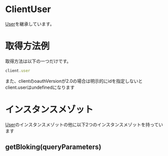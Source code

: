 # ClientUser
[User](./User.md)を継承しています。
# 取得方法例
取得方法は以下の一つだけです。
```js
client.user
```
また、clientのoauthVersionが2.0の場合は明示的にidを指定しないとclient.userはundefinedになります

# インスタンスメゾット
[User](./User.md)のインスタンスメゾットの他に以下2つのインスタンスメゾットを持っています
## getBloking(queryParameters)
